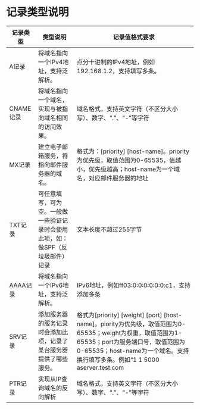 # 记录类型说明

| 记录类型 | 类型说明 | 记录值格式要求 |
| --- | --- | --- |
| A记录 | 将域名指向一个IPv4地址，支持泛解析。 | 点分十进制的IPv4地址，例如192.168.1.2，支持填写多条。|
| CNAME记录 | 将域名指向一个域名，实现与被指向域名相同的访问效果。| 域名格式，支持英文字符（不区分大小写）、数字、“.”、“-”等字符 |
| MX记录 | 建立电子邮箱服务，将指向邮件服务器的域名。 | 格式为：[priority] [host-name]。priority为优先级，取值范围为0-65535，值越小，优先级越高；host-name为一个域名，对应邮件服务器的地址 |
| TXT记录 | 可任意填写，可为空。一般做一些验证记录时会使用此项，如：做SPF（反垃圾邮件）记录 | 文本长度不超过255字节 |
| AAAA记录 | 将域名指向一个IPv6地址，支持泛解析。 | IPv6地址，例如ff03:0:0:0:0:0:0:c1，支持添加多条 |
| SRV记录 | 添加服务器的服务记录时会添加此项，记录了某台服务器提供了哪些服务。| 格式为[priority] [weight] [port] [host-name]。piority为优先级，取值范围为0-65535；weight为权重，取值范围为1-65535；port为服务端口号，取值范围为0-65535；host-name为一个域名。支持换行填写多条。例如“1 1 5000 aserver.test.com |
| PTR记录 | 实现从IP查询域名的反向解析 | 域名格式，支持英文字符（不区分大小写）、数字、“.”、“-”等字符 |
